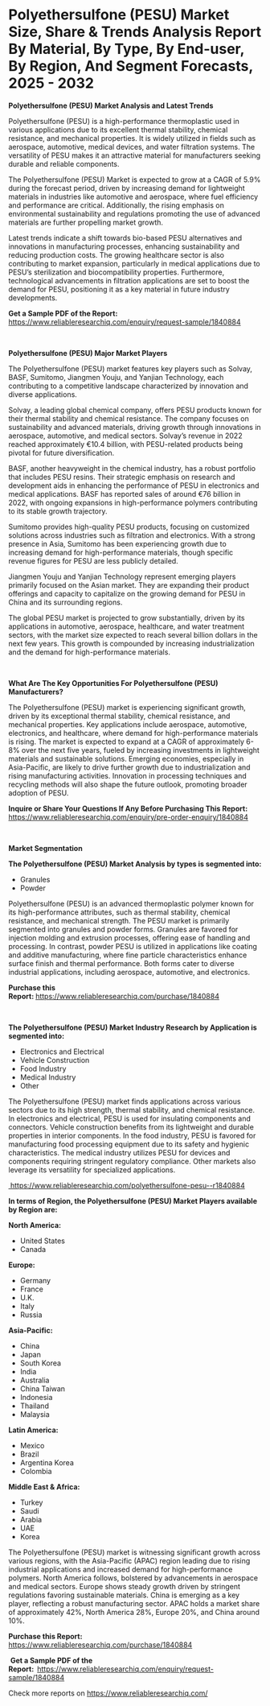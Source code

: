 <p><h1>Polyethersulfone (PESU) Market Size, Share & Trends Analysis Report By Material, By Type, By End-user, By Region, And Segment Forecasts, 2025 - 2032</h1></p><p><strong>Polyethersulfone (PESU) Market Analysis and Latest Trends</strong></p>
<p><p>Polyethersulfone (PESU) is a high-performance thermoplastic used in various applications due to its excellent thermal stability, chemical resistance, and mechanical properties. It is widely utilized in fields such as aerospace, automotive, medical devices, and water filtration systems. The versatility of PESU makes it an attractive material for manufacturers seeking durable and reliable components.</p><p>The Polyethersulfone (PESU) Market is expected to grow at a CAGR of 5.9% during the forecast period, driven by increasing demand for lightweight materials in industries like automotive and aerospace, where fuel efficiency and performance are critical. Additionally, the rising emphasis on environmental sustainability and regulations promoting the use of advanced materials are further propelling market growth. </p><p>Latest trends indicate a shift towards bio-based PESU alternatives and innovations in manufacturing processes, enhancing sustainability and reducing production costs. The growing healthcare sector is also contributing to market expansion, particularly in medical applications due to PESU’s sterilization and biocompatibility properties. Furthermore, technological advancements in filtration applications are set to boost the demand for PESU, positioning it as a key material in future industry developments.</p></p>
<p><strong>Get a Sample PDF of the Report:&nbsp;</strong> <a href="https://www.reliableresearchiq.com/enquiry/request-sample/1840884?utm_campaign=114&utm_medium=2&utm_source=Github&utm_content=ia&utm_term=03022025&utm_id=polyethersulfone-pesu">https://www.reliableresearchiq.com/enquiry/request-sample/1840884</a></p>
<p>&nbsp;</p>
<p><strong>Polyethersulfone (PESU) Major Market Players</strong></p>
<p><p>The Polyethersulfone (PESU) market features key players such as Solvay, BASF, Sumitomo, Jiangmen Youju, and Yanjian Technology, each contributing to a competitive landscape characterized by innovation and diverse applications.</p><p>Solvay, a leading global chemical company, offers PESU products known for their thermal stability and chemical resistance. The company focuses on sustainability and advanced materials, driving growth through innovations in aerospace, automotive, and medical sectors. Solvay’s revenue in 2022 reached approximately €10.4 billion, with PESU-related products being pivotal for future diversification.</p><p>BASF, another heavyweight in the chemical industry, has a robust portfolio that includes PESU resins. Their strategic emphasis on research and development aids in enhancing the performance of PESU in electronics and medical applications. BASF has reported sales of around €76 billion in 2022, with ongoing expansions in high-performance polymers contributing to its stable growth trajectory.</p><p>Sumitomo provides high-quality PESU products, focusing on customized solutions across industries such as filtration and electronics. With a strong presence in Asia, Sumitomo has been experiencing growth due to increasing demand for high-performance materials, though specific revenue figures for PESU are less publicly detailed. </p><p>Jiangmen Youju and Yanjian Technology represent emerging players primarily focused on the Asian market. They are expanding their product offerings and capacity to capitalize on the growing demand for PESU in China and its surrounding regions.</p><p>The global PESU market is projected to grow substantially, driven by its applications in automotive, aerospace, healthcare, and water treatment sectors, with the market size expected to reach several billion dollars in the next few years. This growth is compounded by increasing industrialization and the demand for high-performance materials.</p></p>
<p>&nbsp;</p>
<p><strong>What Are The Key Opportunities For Polyethersulfone (PESU) Manufacturers?</strong></p>
<p><p>The Polyethersulfone (PESU) market is experiencing significant growth, driven by its exceptional thermal stability, chemical resistance, and mechanical properties. Key applications include aerospace, automotive, electronics, and healthcare, where demand for high-performance materials is rising. The market is expected to expand at a CAGR of approximately 6-8% over the next five years, fueled by increasing investments in lightweight materials and sustainable solutions. Emerging economies, especially in Asia-Pacific, are likely to drive further growth due to industrialization and rising manufacturing activities. Innovation in processing techniques and recycling methods will also shape the future outlook, promoting broader adoption of PESU.</p></p>
<p><strong>Inquire or Share Your Questions If Any Before Purchasing This Report:</strong> <a href="https://www.reliableresearchiq.com/enquiry/pre-order-enquiry/1840884?utm_campaign=114&utm_medium=2&utm_source=Github&utm_content=ia&utm_term=03022025&utm_id=polyethersulfone-pesu">https://www.reliableresearchiq.com/enquiry/pre-order-enquiry/1840884</a></p>
<p>&nbsp;</p>
<p><strong>Market Segmentation</strong></p>
<p><strong>The Polyethersulfone (PESU) Market Analysis by types is segmented into:</strong></p>
<p><ul><li>Granules</li><li>Powder</li></ul></p>
<p><p>Polyethersulfone (PESU) is an advanced thermoplastic polymer known for its high-performance attributes, such as thermal stability, chemical resistance, and mechanical strength. The PESU market is primarily segmented into granules and powder forms. Granules are favored for injection molding and extrusion processes, offering ease of handling and processing. In contrast, powder PESU is utilized in applications like coating and additive manufacturing, where fine particle characteristics enhance surface finish and thermal performance. Both forms cater to diverse industrial applications, including aerospace, automotive, and electronics.</p></p>
<p><strong>Purchase this Report:&nbsp;</strong><a href="https://www.reliableresearchiq.com/purchase/1840884?utm_campaign=114&utm_medium=2&utm_source=Github&utm_content=ia&utm_term=03022025&utm_id=polyethersulfone-pesu">https://www.reliableresearchiq.com/purchase/1840884</a></p>
<p>&nbsp;</p>
<p><strong>The Polyethersulfone (PESU) Market Industry Research by Application is segmented into:</strong></p>
<p><ul><li>Electronics and Electrical</li><li>Vehicle Construction</li><li>Food Industry</li><li>Medical Industry</li><li>Other</li></ul></p>
<p><p>The Polyethersulfone (PESU) market finds applications across various sectors due to its high strength, thermal stability, and chemical resistance. In electronics and electrical, PESU is used for insulating components and connectors. Vehicle construction benefits from its lightweight and durable properties in interior components. In the food industry, PESU is favored for manufacturing food processing equipment due to its safety and hygienic characteristics. The medical industry utilizes PESU for devices and components requiring stringent regulatory compliance. Other markets also leverage its versatility for specialized applications.</p></p>
<p><a href="https://www.reliableresearchiq.com/polyethersulfone-pesu--r1840884?utm_campaign=114&utm_medium=2&utm_source=Github&utm_content=ia&utm_term=03022025&utm_id=polyethersulfone-pesu">&nbsp;https://www.reliableresearchiq.com/polyethersulfone-pesu--r1840884</a></p>
<p><strong>In terms of Region, the Polyethersulfone (PESU) Market Players available by Region are:</strong></p>
<p>
    <p> <strong> North America: </strong>
        <ul>
            <li>United States</li>
            <li>Canada</li>
        </ul>
        </p> 
    <p> <strong> Europe: </strong>
        <ul>
            <li>Germany</li>
            <li>France</li>
            <li>U.K.</li>
            <li>Italy</li>
            <li>Russia</li>
        </ul>
        </p> 
    <p> <strong> Asia-Pacific: </strong>
        <ul>
            <li>China</li>
            <li>Japan</li>
            <li>South Korea</li>
            <li>India</li>
            <li>Australia</li>
            <li>China Taiwan</li>
            <li>Indonesia</li>
            <li>Thailand</li>
            <li>Malaysia</li>
        </ul>
        </p> 
    <p> <strong> Latin America: </strong>
        <ul>
            <li>Mexico</li>
            <li>Brazil</li>
            <li>Argentina Korea</li>
            <li>Colombia</li>
        </ul>
        </p> 
    <p> <strong> Middle East & Africa: </strong>
        <ul>
            <li>Turkey</li>
            <li>Saudi</li>
            <li>Arabia</li>
            <li>UAE</li>
            <li>Korea</li>
        </ul>
    </p>
    </p>
<p><p>The Polyethersulfone (PESU) market is witnessing significant growth across various regions, with the Asia-Pacific (APAC) region leading due to rising industrial applications and increased demand for high-performance polymers. North America follows, bolstered by advancements in aerospace and medical sectors. Europe shows steady growth driven by stringent regulations favoring sustainable materials. China is emerging as a key player, reflecting a robust manufacturing sector. APAC holds a market share of approximately 42%, North America 28%, Europe 20%, and China around 10%.</p></p>
<p><strong>Purchase this Report: </strong><a href="https://www.reliableresearchiq.com/purchase/1840884?utm_campaign=114&utm_medium=2&utm_source=Github&utm_content=ia&utm_term=03022025&utm_id=polyethersulfone-pesu">https://www.reliableresearchiq.com/purchase/1840884</a></p>
<p>&nbsp;<strong>Get a Sample PDF of the Report:&nbsp;&nbsp;</strong><a href="https://www.reliableresearchiq.com/enquiry/request-sample/1840884?utm_campaign=114&utm_medium=2&utm_source=Github&utm_content=ia&utm_term=03022025&utm_id=polyethersulfone-pesu">https://www.reliableresearchiq.com/enquiry/request-sample/1840884</a></p>
<p><strong></strong></p>
<p>Check more reports on <a href="https://www.reliableresearchiq.com/?utm_campaign=114&utm_medium=2&utm_source=Github&utm_content=ia&utm_term=03022025&utm_id=polyethersulfone-pesu">https://www.reliableresearchiq.com/</a></p>